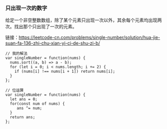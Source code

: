 ### 只出现一次的数字

给定一个非空整数数组，除了某个元素只出现一次以外，其余每个元素均出现两次。找出那个只出现了一次的元素。

链接：https://leetcode-cn.com/problems/single-number/solution/hua-jie-suan-fa-136-zhi-chu-xian-yi-ci-de-shu-zi-b/

```
// 我的解法
var singleNumber = function(nums) {
  nums.sort((a, b) => a - b);
  for (let i = 0; i < nums.length; i += 2) {
    if (nums[i] !== nums[i + 1]) return nums[i];
  }
};

// 位运算
var singleNumber = function(nums) {
  let ans = 0;
  for(const num of nums) {
     ans ^= num;
  }
  return ans;
};

```
